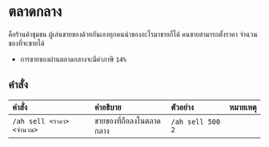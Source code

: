 # ตลาดกลาง
คือร้านค้าชุมชน ผู้เล่นขายของด้วยกันเองทุกคนนำของอะไรมาขายก็ได้ คนขายสามารถตั้งราคา จำนวนของที่จะขายได้
- การขายของผ่านตลาดกลางจะมีค่าภาษี `14%`



## คำสั่ง 
| คำสั่ง | คำอธิบาย | ตัวอย่าง | หมายเหตุ |
| :-- | :-- | :-- | :-- |
| `/ah sell <ราคา> <จำนวน>` | ขายของที่ถือลงในตลาดกลาง | `/ah sell 500 2` |  |
